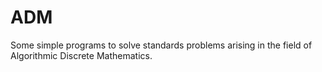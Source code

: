 # ADM

Some simple programs to solve standards problems arising in the field of Algorithmic Discrete Mathematics.
